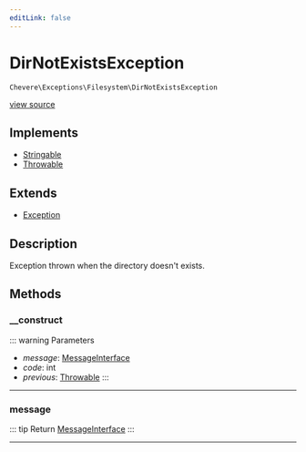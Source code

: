 ```yaml
---
editLink: false
---
```


# DirNotExistsException

`Chevere\Exceptions\Filesystem\DirNotExistsException`

[view source](https://github.com/chevere/chevere/blob/main/src/Chevere/Exceptions/Filesystem/DirNotExistsException.php)

## Implements

- [Stringable](https://www.php.net/manual/class.stringable)
- [Throwable](https://www.php.net/manual/class.throwable)

## Extends

- [Exception](../Core/Exception.md)

## Description

Exception thrown when the directory doesn't exists.

## Methods

### __construct

::: warning Parameters
- *message*: [MessageInterface](../../Interfaces/Message/MessageInterface.md)
- *code*: int
- *previous*: [Throwable](https://www.php.net/manual/class.throwable)
:::

---

### message

::: tip Return
[MessageInterface](../../Interfaces/Message/MessageInterface.md)
:::

---
